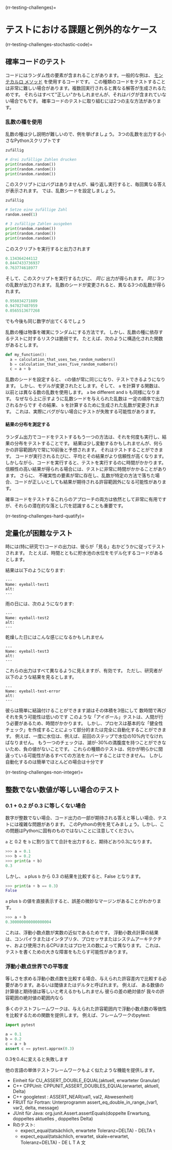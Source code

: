 (rr-testing-challenges)=
# テストにおける課題と例外的なケース

(rr-testing-challenges-stochastic-code)=
## 確率コードのテスト

コードにはランダム性の要素が含まれることがあります。一般的な例は、 [モンテカルロ メソッド](https://en.wikipedia.org/wiki/Monte_Carlo_method) を使用するコードです。 この種類のコードをテストすることは非常に難しい場合があります。複数回実行されると異なる解答が生成されるためです。 それらはすべて"正しい"かもしれませんが、それはバグが含まれていない場合でもです。 確率コードのテストに取り組むには2つの主な方法があります。

### 乱数の種を使用

乱数の種は少し説明が難しいので、例を挙げましょう。 3つの乱数を出力する小さなPythonスクリプトです

```python
zufällig

# drei zufällige Zahlen drucken
print(random.random())
print(random.random())
print(random.random())
```

このスクリプトにはバグはありませんが、繰り返し実行すると、毎回異なる答えが表示されます。 では、乱数シードを設定しましょう。

```python
zufällig

# Setze eine zufällige Zahl
random.seed(1)

# 3 zufällige Zahlen ausgeben
print(random.random())
print(random.random())
print(random.random())
```

このスクリプトを実行すると出力されます

```python
0.134364244112
0.8447433736937
0.763774618977
```

そして、このスクリプトを実行するたびに、 *同じ* 出力が得られます。 *同じ* 3つの乱数が出力されます。 乱数のシードが変更されると、異なる3つの乱数が得られます。

```python
0.956034271889
0.947827487059
0.0565513677268
```
でも今後も同じ数字が出てくるでしょう

乱数の種は物事を確実にランダムにする方法です。 しかし、乱数の種に依存するテストに対するリスクは脆弱です。 たとえば、次のように構造化された関数があるとします。

```python
def my_function():
  a = calculation_that_uses_two_random_numbers()
  b = calculation_that_uses_five_random_numbers()
  c = a + b
```

乱数のシードを設定すると、 `c`の値が常に同じになり、テストできるようになります。 しかし、モデルが変更されたとします。そして、 `a` を計算する関数は、以前とは異なる数の乱数を使用します。 `a` be different and `b` も同様になります。 なぜなら上に示すように乱数シードを与えられた乱数は 一定の順序で出力されるからです その結果、 `b` を計算するために生成された乱数が変更されます。 これは、実際にバグがない場合にテストが失敗する可能性があります。

#### 結果の分布を測定する

ランダム出力でコードをテストするもう一つの方法は、それを何度も実行し、結果の分布をテストすることです。 結果は少し変動するかもしれませんが、何らかの許容範囲内で常に10前後と予想されます。 それはテストすることができます。 コードが実行されるたびに、平均とその結果がより信頼性が高くなります。 しかしながら、コードを実行すると、テストを実行するのに時間がかかります。 信頼性の高い結果が得られる場合には、テストに非常に時間がかかることがあります。 さらに、 不確実性の要素が常に存在し、乱数が特定の方法で落ちた場合、コードが正しいとしても結果が期待される許容範囲外になる可能性があります。

確率コードをテストするこれらのアプローチの両方は依然として非常に有用ですが、それらの潜在的な落とし穴を認識することも重要です。

(rr-testing-challenges-hard-quatify)=
## 定量化が困難なテスト

時には(特に研究で)コードの出力は、彼らが「見る」右かどうかに従ってテストされます。 たとえば、時間とともに貯水池の水位をモデル化するコードがあるとします。

結果は以下のようになります:

```{figure} ../../figures/eyeball-test1.jpg
---
Name: eyeball-test1
alt:
---
```

雨の日には、次のようになります:

```{figure} ../../figures/eyeball-test2.jpg
---
Name: eyeball-test2
alt:
---
```

乾燥した日にはこんな感じになるかもしれません

```{figure} ../../figures/eyeball-test3.jpg
---
Name: eyeball-test3
alt:
---
```

これらの出力はすべて異なるように見えますが、有効です。 ただし、研究者が以下のような結果を見るとします。

```{figure} ../../figures/eyeball-test-error.jpg
---
Name: eyeball-test-error
alt:
---
```

彼らは簡単に結論付けることができます湖はその体積を3倍にして 数時間で再びそれを失う可能性は低いのです このような「アイボール」テストは、人間が行う必要があるため、時間がかかります。 しかし、プロセスは基本的な「健全性チェック」を作成することによって部分的または完全に自動化することができます。 例えば、一度に水位は、例えば、前回のステップで水位の10%内でなければなりません。 もう一つのチェックは、湖が-30%の満腹度を持つことができないため、負の値がないことです。 これらの種類のテストは、何かが明らかに間違っている可能性があるすべての方法をカバーすることはできません。 しかし自動化するのは簡単でほとんどの場合は十分です

(rr-testing-challenges-non-integer)=
## 整数でない数値が等しい場合のテスト

### 0.1 + 0.2 が 0.3 に等しくない場合

数字が整数でない場合、コード出力の一部が期待される答えと等しい場合、テストには複雑な問題があります。 このPythonの例を見てみましょう。しかし、この問題はPythonに固有のものではないことに注意してください。

`a` と 0.2 を `b` に割り当てて合計を出力すると、期待どおり0.3になります。

```python
>>> a = 0.1
>>> b = 0.2
>>> print(a + b)
0.3
```

しかし、 `a` plus `b` から 0.3 の結果を比較すると、False となります。

```python
>>> print(a + b == 0.3)
False
```

`a` plus `b` の値を直接表示すると、誤差の微妙なマージンがあることがわかります。

```python
>>> a + b
0.300000000000000004
```

これは、浮動小数点数が実数の近似であるためです。 浮動小数点計算の結果は、コンパイラまたはインタプリタ、プロセッサまたはシステムアーキテクチャ、および使用されるCPUまたはプロセスの数によって異なります。 これは、テストを書くための大きな障害をもたらす可能性があります。

### 浮動小数点世界での平等度

等しさを求める浮動小数点数を比較する場合、与えられた許容差内で比較する必要があります。あるいは閾値またはデルタと呼ばれます。 例えば、 ある数値の計算値と期待値は等しいと考えるかもしれません 彼らの差の絶対値が 我々の許容範囲の絶対値の範囲内なら

多くのテストフレームワークは、与えられた許容範囲内で浮動小数点数の等価性を比較するための関数を提供します。 例えば、フレームワークのpytest:

```python
import pytest

a = 0.1
b = 0.2
c = a + b
assert c == pytest.approx(0.3)
```

0.3を0.4に変えると失敗します

他の言語の単体テストフレームワークもよく似たような機能を提供します。

- Einheit für CU_ASSERT_DOUBLE_EQUAL(aktuell, erwarteter Granular)
- C++<unk> CPPUnit: CPPUNIT_ASSERT_DOUBLES_EQUAL(erwartet, aktuell, Delta)
- C++ <unk> googletest : ASSERT_NEAR(val1, val2, Abwesenheit)
- FRUIT für Fortran: Unterprogramm assert_eq_double_in_range_(var1, var2, delta, message)
- JUnit für Java: org.junit.Assert.assertEquals(doppelte Erwartung, doppeltes aktuelles , doppeltes Delta)
- Rのテスト:
  - expect_equal(tatsächlich, erwartete Toleranz=DELTA) - DELTA<unk> ร<unk> <unk> <unk> <unk>
  - expect_equal(tatsächlich, erwartet, skale=erwartet, Toleranz=DELTA) - DE L T A <unk> 文<unk> <unk> <unk> <unk> <unk>
